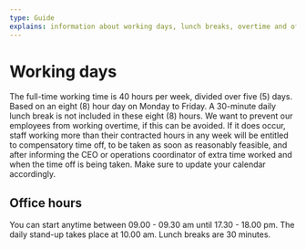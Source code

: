 ```yaml
--- 
type: Guide
explains: information about working days, lunch breaks, overtime and office hours
---
```


# Working days

The full-time working time is 40 hours per week, divided over five (5) days.
Based on an eight (8) hour day on Monday to Friday. A 30-minute daily lunch break is
not included in these eight (8) hours. We want to prevent our employees from working
overtime, if this can be avoided. If it does occur, staff working more than their contracted
hours in any week will be entitled to compensatory time off, to be taken as soon as reasonably
feasible, and after informing the CEO or operations coordinator of extra time worked and when
the time off is being taken. Make sure to update your calendar accordingly.

## Office hours

You can start anytime between 09.00 - 09.30 am until 17.30 - 18.00 pm.
The daily stand-up takes place at 10.00 am.
Lunch breaks are 30 minutes.
